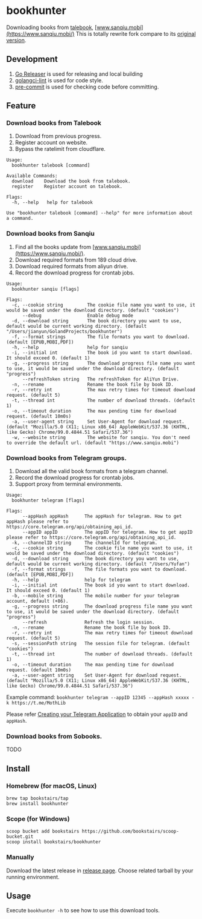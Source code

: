 # bookhunter

Downloading books from [talebook](https://github.com/talebook/talebook), [www.sanqiu.mobi](https://www.sanqiu.mobi/)
This is totally rewrite fork compare to its [original version](https://github.com/hellojukay/dl-talebook).

## Development

1. [Go Releaser](https://github.com/goreleaser/goreleaser) is used for releasing and local building
2. [golangci-lint](https://github.com/golangci/golangci-lint) is used for code style.
3. [pre-commit](https://pre-commit.com/) is used for checking code before committing.

## Feature

### Download books from Talebook

1. Download from previous progress.
2. Register account on website.
3. Bypass the ratelimit from cloudflare.

```shell
Usage:
  bookhunter talebook [command]

Available Commands:
  download    Download the book from talebook.
  register    Register account on talebook.

Flags:
  -h, --help   help for talebook

Use "bookhunter talebook [command] --help" for more information about a command.
```

### Download books from Sanqiu

1. Find all the books update from [www.sanqiu.mobi](https://www.sanqiu.mobi/).
2. Download required formats from 189 cloud drive.
3. Download required formats from aliyun drive.
4. Record the download progress for crontab jobs.

```shell
Usage:
  bookhunter sanqiu [flags]

Flags:
  -c, --cookie string         The cookie file name you want to use, it would be saved under the download directory. (default "cookies")
      --debug                 Enable debug mode
  -d, --download string       The book directory you want to use, default would be current working directory. (default "/Users/jianyun/GolandProjects/bookhunter")
  -f, --format strings        The file formats you want to download. (default [EPUB,MOBI,PDF])
  -h, --help                  help for sanqiu
  -i, --initial int           The book id you want to start download. It should exceed 0. (default 1)
  -g, --progress string       The download progress file name you want to use, it would be saved under the download directory. (default "progress")
      --refreshToken string   The refreshToken for AliYun Drive.
  -n, --rename                Rename the book file by book ID.
  -r, --retry int             The max retry times for timeout download request. (default 5)
  -t, --thread int            The number of download threads. (default 1)
  -o, --timeout duration      The max pending time for download request. (default 10m0s)
  -a, --user-agent string     Set User-Agent for download request. (default "Mozilla/5.0 (X11; Linux x86_64) AppleWebKit/537.36 (KHTML, like Gecko) Chrome/99.0.4844.51 Safari/537.36")
  -w, --website string        The website for sanqiu. You don't need to override the default url. (default "https://www.sanqiu.mobi")
```

### Download books from Telegram groups.

1. Download all the valid book formats from a telegram channel.
2. Record the download progress for crontab jobs.
3. Support proxy from terminal environments.

```shell
Usage:
  bookhunter telegram [flags]

Flags:
      --appHash appHash      The appHash for telegram. How to get appHash please refer to https://core.telegram.org/api/obtaining_api_id.
      --appID appID          The appID for telegram. How to get appID please refer to https://core.telegram.org/api/obtaining_api_id.
  -k, --channelID string     The channelId for telegram.
  -c, --cookie string        The cookie file name you want to use, it would be saved under the download directory. (default "cookies")
  -d, --download string      The book directory you want to use, default would be current working directory. (default "/Users/Yufan")
  -f, --format strings       The file formats you want to download. (default [EPUB,MOBI,PDF])
  -h, --help                 help for telegram
  -i, --initial int          The book id you want to start download. It should exceed 0. (default 1)
  -b, --mobile string        The mobile number for your telegram account, default (+86).
  -g, --progress string      The download progress file name you want to use, it would be saved under the download directory. (default "progress")
      --refresh              Refresh the login session.
  -n, --rename               Rename the book file by book ID.
  -r, --retry int            The max retry times for timeout download request. (default 5)
  -s, --sessionPath string   The session file for telegram. (default "cookies")
  -t, --thread int           The number of download threads. (default 1)
  -o, --timeout duration     The max pending time for download request. (default 10m0s)
  -a, --user-agent string    Set User-Agent for download request. (default "Mozilla/5.0 (X11; Linux x86_64) AppleWebKit/537.36 (KHTML, like Gecko) Chrome/99.0.4844.51 Safari/537.36")
```

Example command: `bookhunter telegram --appID 12345 --appHash xxxxx -k https://t.me/MothLib`

Please refer [Creating your Telegram Application](https://core.telegram.org/api/obtaining_api_id) to obtain your `appID` and `appHash`.

### Download books from Sobooks.

TODO

## Install

### Homebrew (for macOS, Linux)

```shell
brew tap bookstairs/tap
brew install bookhunter
```

### Scope (for Windows)

```shell
scoop bucket add bookstairs https://github.com/bookstairs/scoop-bucket.git
scoop install bookstairs/bookhunter
```

### Manually

Download the latest release in [release page](https://github.com/bookstairs/bookhunter/releases). Choose related
tarball by your running environment.

## Usage

Execute `bookhunter -h` to see how to use this download tools.
